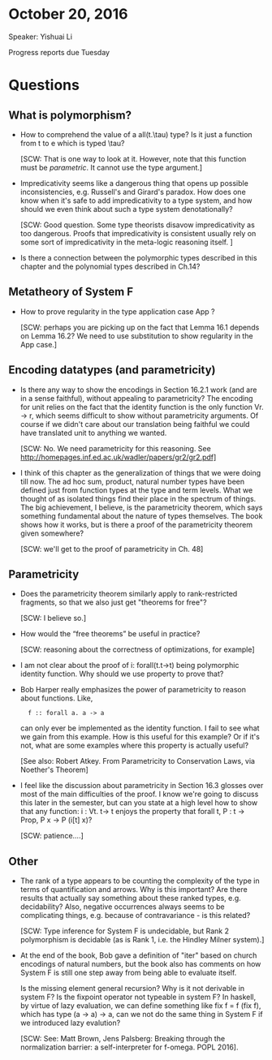 # October 20, 2016

Speaker: Yishuai Li

Progress reports due Tuesday

# Questions

## What is polymorphism?

- How to comprehend the value of a all(t.\tau) type? Is it just a function
  from t to e which is typed \tau?

  [SCW: That is one way to look at it. However, note that this function
  must be *parametric*. It cannot use the type argument.]

- Impredicativity seems like a dangerous thing that opens up possible
  inconsistencies, e.g. Russell's and Girard's paradox. How does one know when
  it's safe to add impredicativity to a type system, and how should we even
  think about such a type system denotationally?

  [SCW: Good question. Some type theorists disavow impredicativity as too
  dangerous. Proofs that impredicativity is consistent usually rely on some
  sort of impredicativity in the meta-logic reasoning itself. ]

- Is there a connection between the polymorphic types described in this
  chapter and the polynomial types described in Ch.14?


## Metatheory of System F

- How to prove regularity in the type application case App ?

  [SCW: perhaps you are picking up on the fact that Lemma 16.1 depends on
   Lemma 16.2?  We need to use substitution to show regularity in the App case.]

## Encoding datatypes (and parametricity)

- Is there any way to show the encodings in Section 16.2.1 work (and are in a
  sense faithful), without appealing to parametricity? The encoding for unit
  relies on the fact that the identity function is the only function Vr.  ->
  r, which seems difficult to show without parametricity arguments. Of course
  if we didn't care about our translation being faithful we could have
  translated unit to anything we wanted.

  [SCW: No. We need parametricity for this reasoning.
  See http://homepages.inf.ed.ac.uk/wadler/papers/gr2/gr2.pdf]

- I think of this chapter as the generalization of things that we were doing
  till now. The ad hoc sum, product, natural number types have been defined
  just from function types at the type and term levels. What we thought of as
  isolated things find their place in the spectrum of things. The big
  achievement, I believe, is the parametricity theorem, which says something
  fundamental about the nature of types themselves. The book shows how it
  works, but is there a proof of the parametricity theorem given somewhere?

  [SCW: we'll get to the proof of parametricity in Ch. 48]

## Parametricity

- Does the parametricity theorem similarly apply to rank-restricted fragments,
  so that we also just get "theorems for free"?

  [SCW: I believe so.]

- How would the “free theorems” be useful in practice?

  [SCW: reasoning about the correctness of optimizations, for example]

- I am not clear about the proof of i: forall(t.t->t) being polymorphic
  identity function. Why should we use property to prove that?

- Bob Harper really emphasizes the power of parametricity to reason about
  functions. Like,

        f :: forall a. a -> a

  can only ever be implemented as the identity function. I fail to see what we
  gain from this example.  How is this useful for this example? Or if it's
  not, what are some examples where this property is actually useful?

  [See also: Robert Atkey. From Parametricity to Conservation Laws,
  via Noether's Theorem]

- I feel like the discussion about parametricity in Section 16.3 glosses over
  most of the main difficulties of the proof. I know we're going to discuss
  this later in the semester, but can you state at a high level how to show
  that any function: i : Vt. t-> t enjoys the property that forall t, P : t ->
  Prop, P x -> P (i[t] x)?

  [SCW: patience....]

## Other

- The rank of a type appears to be counting the complexity of the type in
  terms of quantification and arrows. Why is this important? Are there results
  that actually say something about these ranked types, e.g. decidability?
  Also, negative occurrences always seems to be complicating things,
  e.g. because of contravariance - is this related?

  [SCW: Type inference for System F is undecidable, but Rank 2 polymorphism
  is decidable (as is Rank 1, i.e. the Hindley Milner system).]

- At the  end of the  book, Bob  gave a definition  of "iter" based  on church
  encodings of natural numbers, but the book also has comments on how System F
  is still one step away from being able to evaluate itself.

  Is the missing element general recursion? Why is it not derivable in system
  F? Is the fixpoint operator not typeable in system F? In haskell, by virtue
  of lazy evaluation, we can define something like fix f = f (fix f), which
  has type (a -> a) -> a, can we not do the same thing in System F if we
  introduced lazy evalution?

  [SCW: See: Matt Brown, Jens Palsberg: Breaking through the normalization
  barrier: a self-interpreter for f-omega. POPL 2016].